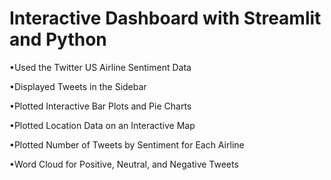 # Interactive Dashboard with Streamlit and Python

•Used the Twitter US Airline Sentiment Data

•Displayed Tweets in the Sidebar

•Plotted Interactive Bar Plots and Pie Charts

•Plotted Location Data on an Interactive Map

•Plotted Number of Tweets by Sentiment for Each Airline

•Word Cloud for Positive, Neutral, and Negative Tweets

